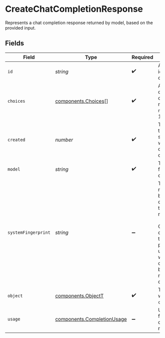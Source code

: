 # CreateChatCompletionResponse

Represents a chat completion response returned by model, based on the provided input.


## Fields

| Field                                                                                                                                                                                                                           | Type                                                                                                                                                                                                                            | Required                                                                                                                                                                                                                        | Description                                                                                                                                                                                                                     |
| ------------------------------------------------------------------------------------------------------------------------------------------------------------------------------------------------------------------------------- | ------------------------------------------------------------------------------------------------------------------------------------------------------------------------------------------------------------------------------- | ------------------------------------------------------------------------------------------------------------------------------------------------------------------------------------------------------------------------------- | ------------------------------------------------------------------------------------------------------------------------------------------------------------------------------------------------------------------------------- |
| `id`                                                                                                                                                                                                                            | *string*                                                                                                                                                                                                                        | :heavy_check_mark:                                                                                                                                                                                                              | A unique identifier for the chat completion.                                                                                                                                                                                    |
| `choices`                                                                                                                                                                                                                       | [components.Choices](../../models/components/choices.md)[]                                                                                                                                                                      | :heavy_check_mark:                                                                                                                                                                                                              | A list of chat completion choices. Can be more than one if `n` is greater than 1.                                                                                                                                               |
| `created`                                                                                                                                                                                                                       | *number*                                                                                                                                                                                                                        | :heavy_check_mark:                                                                                                                                                                                                              | The Unix timestamp (in seconds) of when the chat completion was created.                                                                                                                                                        |
| `model`                                                                                                                                                                                                                         | *string*                                                                                                                                                                                                                        | :heavy_check_mark:                                                                                                                                                                                                              | The model used for the chat completion.                                                                                                                                                                                         |
| `systemFingerprint`                                                                                                                                                                                                             | *string*                                                                                                                                                                                                                        | :heavy_minus_sign:                                                                                                                                                                                                              | This fingerprint represents the backend configuration that the model runs with.<br/><br/>Can be used in conjunction with the `seed` request parameter to understand when backend changes have been made that might impact determinism.<br/> |
| `object`                                                                                                                                                                                                                        | [components.ObjectT](../../models/components/objectt.md)                                                                                                                                                                        | :heavy_check_mark:                                                                                                                                                                                                              | The object type, which is always `chat.completion`.                                                                                                                                                                             |
| `usage`                                                                                                                                                                                                                         | [components.CompletionUsage](../../models/components/completionusage.md)                                                                                                                                                        | :heavy_minus_sign:                                                                                                                                                                                                              | Usage statistics for the completion request.                                                                                                                                                                                    |